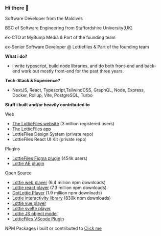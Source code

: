 ### Hi there 👋

Software Developer from the Maldives

BSC of Software Engineering from Staffordshire University(UK)

ex-CTO at MyBump Media & Part of the founding team

ex-Senior Software Developer @ Lottiefiles & Part of the founding team

**What i do?**

- i write typescript, build node libraries, and do both front-end and back-end work but mostly front-end for the past three years.

**Tech-Stack & Experience?**
- NextJS, React, Typescript,TailwindCSS, GraphQL, Node, Express, Docker, Rollup, Vite, PostgreSQL, Turbo

**Stuff i built and/or heavily contributed to**

Web 

- [The LottieFiles website](https://lottiefiles.com/) (3 million registered users)
- [The LottieFiles app](https://app.lottiefiles.com/)
- LottieFiles Design System (private repo)
- LottieFiles React UI Kit (private repo)
  
Plugins

- [LottieFiles Figma plugin](figma.com/community/plugin/809860933081065308/lottiefiles) (454k users)
- [Lottie AE plugin](https://exchange.adobe.com/apps/cc/103642/lottiefiles-for-after-effects)
  
Open Source
- [Lottie web player](https://github.com/LottieFiles/lottie-player) (6.4 million npm downloads)
- [Lottie react player](https://www.npmjs.com/package/@lottiefiles/react-lottie-player) (7.3 million npm downloads)
- [DotLottie Player](https://github.com/dotlottie/player-component) (1.9 million npm downloads)
- [Lottie interactivity library](https://github.com/LottieFiles/lottie-interactivity) (830k npm downloads)
- [Lottie vue player](https://www.npmjs.com/package/@lottiefiles/vue-lottie-player)
- [Lottie svelte player](https://www.npmjs.com/package/@lottiefiles/svelte-lottie-player)
- [Lottie JS object model](https://github.com/LottieFiles/lottie-js)
- [LottieFiles VScode Plugin](https://lottiefiles.com/plugins/visual-studio-code)

NPM Packages i built or contributed to [Click me](https://www.npmjs.com/~karamalie)



